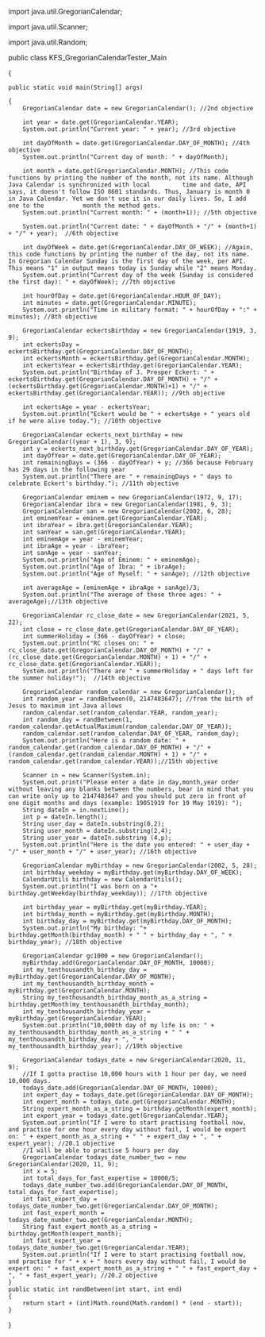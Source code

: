 import java.util.GregorianCalendar;

import java.util.Scanner;

import java.util.Random;

public class KFS_GregorianCalendarTester_Main 

{

    public static void main(String[] args)
    
    {
        GregorianCalendar date = new GregorianCalendar(); //2nd objective
        
        int year = date.get(GregorianCalendar.YEAR);  
        System.out.println("Current year: " + year); //3rd objective

        int dayOfMonth = date.get(GregorianCalendar.DAY_OF_MONTH); //4th objective
        System.out.println("Current day of month: " + dayOfMonth);
        
        int month = date.get(GregorianCalendar.MONTH); //This code functions by printing the number of the month, not its name. Although Java Calendar is synchronized with local         time and date, API says, it doesn't follow ISO 8601 standards. Thus, January is month 0 in Java Calendar. Yet we don't use it in our daily lives. So, I add one to the           month the method gets. 
        System.out.println("Current month: " + (month+1)); //5th objective
        
        System.out.println("Current date: " + dayOfMonth + "/" + (month+1) + "/" + year);  //6th objective
        
        int dayOfWeek = date.get(GregorianCalendar.DAY_OF_WEEK); //Again, this code functions by printing the number of the day, not its name. In Gregorian Calendar Sunday is the first day of the week, per API. This means "1" in output means today is Sunday while "2" means Monday.  
        System.out.println("Current day of the week (Sunday is considered the first day): " + dayOfWeek); //7th objective
        
        int hourOfDay = date.get(GregorianCalendar.HOUR_OF_DAY); 
        int minutes = date.get(GregorianCalendar.MINUTE);
        System.out.println("Time in military format: " + hourOfDay + ":" + minutes); //8th objective
        
        GregorianCalendar eckertsBirthday = new GregorianCalendar(1919, 3, 9); 
        int eckertsDay = eckertsBirthday.get(GregorianCalendar.DAY_OF_MONTH);
        int eckertsMonth = eckertsBirthday.get(GregorianCalendar.MONTH);
        int eckertsYear = eckertsBirthday.get(GregorianCalendar.YEAR);
        System.out.println("Birthday of J. Presper Eckert: " + eckertsBirthday.get(GregorianCalendar.DAY_OF_MONTH) + "/" + (eckertsBirthday.get(GregorianCalendar.MONTH)+1) + "/" + eckertsBirthday.get(GregorianCalendar.YEAR)); //9th objective
        
        int eckertsAge = year - eckertsYear;
        System.out.println("Eckert would be " + eckertsAge + " years old if he were alive today."); //10th objective
                
        GregorianCalendar eckerts_next_birthday = new GregorianCalendar((year + 1), 3, 9);
        int y = eckerts_next_birthday.get(GregorianCalendar.DAY_OF_YEAR);
        int dayOfYear = date.get(GregorianCalendar.DAY_OF_YEAR);
        int remainingDays = (366 - dayOfYear) + y; //366 because February has 29 days in the following year
        System.out.println("There are " + remainingDays + " days to celebrate Eckert's birthday."); //11th objective 
        
        GregorianCalendar eminem = new GregorianCalendar(1972, 9, 17);
        GregorianCalendar ibra = new GregorianCalendar(1981, 9, 3);
        GregorianCalendar san = new GregorianCalendar(2002, 6, 28);
        int eminemYear = eminem.get(GregorianCalendar.YEAR);
        int ibraYear = ibra.get(GregorianCalendar.YEAR);
        int sanYear = san.get(GregorianCalendar.YEAR);
        int eminemAge = year - eminemYear;
        int ibraAge = year - ibraYear;
        int sanAge = year - sanYear;
        System.out.println("Age of Eminem: " + eminemAge);
        System.out.println("Age of Ibra: " + ibraAge);
        System.out.println("Age of Myself: " + sanAge); //12th objective
        
        int averageAge = (eminemAge + ibraAge + sanAge)/3;
        System.out.println("The average of these three ages: " + averageAge);//13th objective  
           
        GregorianCalendar rc_close_date = new GregorianCalendar(2021, 5, 22);
        int close = rc_close_date.get(GregorianCalendar.DAY_OF_YEAR);
        int summerHoliday = (366 - dayOfYear) + close; 
        System.out.println("RC closes on: " + rc_close_date.get(GregorianCalendar.DAY_OF_MONTH) + "/" + (rc_close_date.get(GregorianCalendar.MONTH) + 1) + "/" + rc_close_date.get(GregorianCalendar.YEAR)); 
        System.out.println("There are " + summerHoliday + " days left for the summer holiday!");  //14th objective 
        
        GregorianCalendar random_calendar = new GregorianCalendar();
        int random_year = randBetween(0, 2147483647); //from the birth of Jesus to maximum int Java allows 
        random_calendar.set(random_calendar.YEAR, random_year);
        int random_day = randBetween(1, random_calendar.getActualMaximum(random_calendar.DAY_OF_YEAR));
        random_calendar.set(random_calendar.DAY_OF_YEAR, random_day);
        System.out.println("Here is a random date: " + random_calendar.get(random_calendar.DAY_OF_MONTH) + "/" + (random_calendar.get(random_calendar.MONTH) + 1) + "/" + random_calendar.get(random_calendar.YEAR));//15th objective
        
        Scanner in = new Scanner(System.in);
        System.out.print("Please enter a date in day,month,year order without leaving any blanks between the numbers, bear in mind that you can write only up to 2147483647 and you should put zero in front of one digit months and days (example: 19051919 for 19 May 1919): ");
        String dateIn = in.nextLine();
        int p = dateIn.length();
        String user_day = dateIn.substring(0,2);
        String user_month = dateIn.substring(2,4);
        String user_year = dateIn.substring (4,p);
        System.out.println("Here is the date you entered: " + user_day + "/" + user_month + "/" + user_year); //16th objective
          
        GregorianCalendar myBirthday = new GregorianCalendar(2002, 5, 28);
        int birthday_weekday = myBirthday.get(myBirthday.DAY_OF_WEEK);
        CalendarUtils birthday = new CalendarUtils(); 
        System.out.println("I was born on a "+  birthday.getWeekday(birthday_weekday)); //17th objective 
        
        int birthday_year = myBirthday.get(myBirthday.YEAR);
        int birthday_month = myBirthday.get(myBirthday.MONTH);
        int birthday_day = myBirthday.get(myBirthday.DAY_OF_MONTH);
        System.out.println("My birthday: "+  birthday.getMonth(birthday_month) + " " + birthday_day + ", " + birthday_year); //18th objective 
        
        GregorianCalendar gc1000 = new GregorianCalendar();
        myBirthday.add(GregorianCalendar.DAY_OF_MONTH, 10000);
        int my_tenthousandth_birthday_day = myBirthday.get(GregorianCalendar.DAY_OF_MONTH);
        int my_tenthousandth_birthday_month = myBirthday.get(GregorianCalendar.MONTH);
        String my_tenthousandth_birthday_month_as_a_string = birthday.getMonth(my_tenthousandth_birthday_month);
        int my_tenthousandth_birthday_year = myBirthday.get(GregorianCalendar.YEAR);
        System.out.println("10,000th day of my life is on: " + my_tenthousandth_birthday_month_as_a_string + " " + my_tenthousandth_birthday_day + ", " + my_tenthousandth_birthday_year); //19th objective
        
        GregorianCalendar todays_date = new GregorianCalendar(2020, 11, 9);
        //If I gotta practise 10,000 hours with 1 hour per day, we need 10,000 days.
        todays_date.add(GregorianCalendar.DAY_OF_MONTH, 10000);
        int expert_day = todays_date.get(GregorianCalendar.DAY_OF_MONTH);
        int expert_month = todays_date.get(GregorianCalendar.MONTH);
        String expert_month_as_a_string = birthday.getMonth(expert_month);
        int expert_year = todays_date.get(GregorianCalendar.YEAR); 
        System.out.println("If I were to start practising football now, and practise for one hour every day without fail, I would be expert on: " + expert_month_as_a_string + " " + expert_day + ", " + expert_year); //20.1 objective 
        //I will be able to practise 5 hours per day
        GregorianCalendar todays_date_number_two = new GregorianCalendar(2020, 11, 9);
        int x = 5;
        int total_days_for_fast_expertise = 10000/5;
        todays_date_number_two.add(GregorianCalendar.DAY_OF_MONTH, total_days_for_fast_expertise);
        int fast_expert_day = todays_date_number_two.get(GregorianCalendar.DAY_OF_MONTH);
        int fast_expert_month = todays_date_number_two.get(GregorianCalendar.MONTH);
        String fast_expert_month_as_a_string = birthday.getMonth(expert_month);
        int fast_expert_year = todays_date_number_two.get(GregorianCalendar.YEAR); 
        System.out.println("If I were to start practising football now, and practise for " + x + " hours every day without fail, I would be expert on: " + fast_expert_month_as_a_string + " " + fast_expert_day + ", " + fast_expert_year); //20.2 objective 
    }
    public static int randBetween(int start, int end) 
    {
        return start + (int)Math.round(Math.random() * (end - start));
    }
   
}
